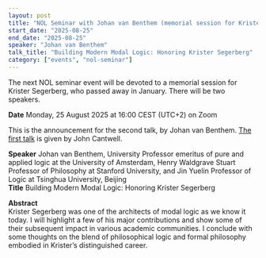```yaml
---
layout: post
title: "NOL Seminar with Johan van Benthem (memorial session for Krister Segerberg)"
start_date: "2025-08-25"
end_date: "2025-08-25"
speaker: "Johan van Benthem"
talk_title: "Building Modern Modal Logic: Honoring Krister Segerberg"
category: ["events", "nol-seminar"]
---
```

The next NOL seminar event will be devoted to a memorial session for Krister
Segerberg, who passed away in January. There will be two speakers.

**Date** Monday, 25 August 2025 at 16:00 CEST (UTC+2) on Zoom  

This is the announcement for the second talk, by Johan van Benthem.
[The first talk](/2025-08-06-NOL-Seminar-John-Cantwell.html) is given by John
Cantwell.

**Speaker** Johan van Benthem, University Professor emeritus of pure and applied
logic at the University of Amsterdam, Henry Waldgrave Stuart Professor of
Philosophy at Stanford University, and Jin Yuelin Professor of Logic at Tsinghua
University, Beijing  
**Title** Building Modern Modal Logic: Honoring Krister Segerberg

**Abstract**  
Krister Segerberg was one of the architects of modal logic as we know it today.
I will highlight a few of his major contributions and show some of their
subsequent impact in various academic communities. I conclude with some thoughts
on the blend of philosophical logic and formal philosophy embodied in Krister’s
distinguished career.
